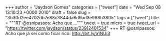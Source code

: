 
+++
author = "Jaydson Gomes"
categories = ["tweet"]
date = "Wed Sep 08 13:10:23 +0000 2010"
draft = false
slug = "3b30d2ee4702db7e88c3844da6d9ad3e988b3805"
tags = ["tweet"]
title = """RT @osnipassos: Acho que ..."""
tweet = true
micro = true
tweet_url = "https://twitter.com/jaydson/status/23912401534"
+++
RT @osnipassos: Acho que já sei como ficar rico: http://bit.ly/a1NUj3
